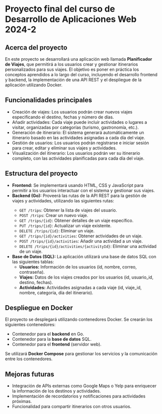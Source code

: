 # Proyecto final del curso de Desarrollo de Aplicaciones Web 2024-2


## Acerca del proyecto

En este proyecto se desarrollará una aplicación web llamada **Planificador de Viajes**, que permitirá a los usuarios crear y gestionar itinerarios personalizados para sus viajes. El objetivo es poner en práctica los conceptos aprendidos a lo largo del curso, incluyendo el desarrollo frontend y backend, la implementación de una API REST y el despliegue de la aplicación utilizando Docker.

## Funcionalidades principales

<ul>
  <li>Creación de viajes: Los usuarios podrán crear nuevos viajes especificando el destino, fechas y número de días.</li>
  <li>Añadir actividades: Cada viaje puede incluir actividades o lugares a visitar, organizadas por categorías (turismo, gastronomía, etc.).</li>
  <li>Generación de itinerario: El sistema generará automáticamente un itinerario basado en las actividades asignadas a cada día del viaje.</li>
  <li>Gestión de usuarios: Los usuarios podrán registrarse e iniciar sesión para crear, editar y eliminar sus viajes y actividades.</li>
  <li>Visualización del itinerario: Los usuarios podrán ver su itinerario completo, con las actividades planificadas para cada día del viaje.</li>
</ul>

## Estructura del proyecto

<ul>
  <li><strong>Frontend:</strong> Se implementará usando HTML, CSS y JavaScript para permitir a los usuarios interactuar con el sistema y gestionar sus viajes.</li>
  <li><strong>Backend (Go):</strong> Proveerá las rutas de la API REST para la gestión de viajes y actividades, utilizando las siguientes rutas:</li>
    <ul>
      <li><code>GET /trips</code>: Obtener la lista de viajes del usuario.</li>
      <li><code>POST /trips</code>: Crear un nuevo viaje.</li>
      <li><code>GET /trips/{id}</code>: Obtener detalles de un viaje específico.</li>
      <li><code>PUT /trips/{id}</code>: Actualizar un viaje existente.</li>
      <li><code>DELETE /trips/{id}</code>: Eliminar un viaje.</li>
      <li><code>GET /trips/{id}/activities</code>: Obtener actividades de un viaje.</li>
      <li><code>POST /trips/{id}/activities</code>: Añadir una actividad a un viaje.</li>
      <li><code>DELETE /trips/{id}/activities/{activityId}</code>: Eliminar una actividad de un viaje.</li>
    </ul>
  <li><strong>Base de Datos (SQL):</strong> La aplicación utilizará una base de datos SQL con las siguientes tablas:
    <ul>
      <li><strong>Usuarios:</strong> Información de los usuarios (id, nombre, correo, contraseña).</li>
      <li><strong>Viajes:</strong> Datos de los viajes creados por los usuarios (id, usuario_id, destino, fechas).</li>
      <li><strong>Actividades:</strong> Actividades asignadas a cada viaje (id, viaje_id, nombre, categoría, día del itinerario).</li>
    </ul>
  </li>
</ul>

## Despliegue en Docker

El proyecto se desplegará utilizando contenedores Docker. Se crearán los siguientes contenedores:
<ul>
  <li>Contenedor para el <strong>backend</strong> en Go.</li>
  <li>Contenedor para la <strong>base de datos</strong> SQL.</li>
  <li>Contenedor para el <strong>frontend</strong> (servidor web).</li>
</ul>
Se utilizará <strong>Docker Compose</strong> para gestionar los servicios y la comunicación entre los contenedores.

## Mejoras futuras

<ul>
  <li>Integración de APIs externas como Google Maps o Yelp para enriquecer la información de los destinos y actividades.</li>
  <li>Implementación de recordatorios y notificaciones para actividades próximas.</li>
  <li>Funcionalidad para compartir itinerarios con otros usuarios.</li>
</ul>
